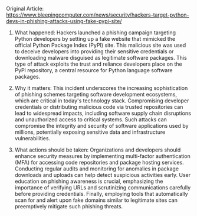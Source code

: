 Original Article: https://www.bleepingcomputer.com/news/security/hackers-target-python-devs-in-phishing-attacks-using-fake-pypi-site/

1) What happened:
Hackers launched a phishing campaign targeting Python developers by setting up a fake website that mimicked the official Python Package Index (PyPI) site. This malicious site was used to deceive developers into providing their sensitive credentials or downloading malware disguised as legitimate software packages. This type of attack exploits the trust and reliance developers place on the PyPI repository, a central resource for Python language software packages.

2) Why it matters:
This incident underscores the increasing sophistication of phishing schemes targeting software development ecosystems, which are critical in today's technology stack. Compromising developer credentials or distributing malicious code via trusted repositories can lead to widespread impacts, including software supply chain disruptions and unauthorized access to critical systems. Such attacks can compromise the integrity and security of software applications used by millions, potentially exposing sensitive data and infrastructure vulnerabilities.

3) What actions should be taken:
Organizations and developers should enhance security measures by implementing multi-factor authentication (MFA) for accessing code repositories and package hosting services. Conducting regular audits and monitoring for anomalies in package downloads and uploads can help detect suspicious activities early. User education on phishing awareness is crucial, emphasizing the importance of verifying URLs and scrutinizing communications carefully before providing credentials. Finally, employing tools that automatically scan for and alert upon fake domains similar to legitimate sites can preemptively mitigate such phishing threats.